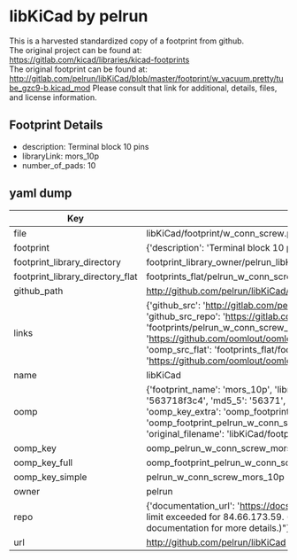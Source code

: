 # libKiCad by pelrun  
This is a harvested standardized copy of a footprint from github.  
The original project can be found at:  
https://gitlab.com/kicad/libraries/kicad-footprints  
The original footprint can be found at:
http://gitlab.com/pelrun/libKiCad/blob/master/footprint/w_vacuum.pretty/tube_gzc9-b.kicad_mod
Please consult that link for additional, details, files, and license information.  
## Footprint Details
* description: Terminal block 10 pins  
* libraryLink: mors_10p  
* number_of_pads: 10  
## yaml dump  
| Key | Value |  
| --- | --- |  
| file | libKiCad/footprint/w_conn_screw.pretty/mors_10p.kicad_mod |  
| footprint | {'description': 'Terminal block 10 pins', 'libraryLink': 'mors_10p', 'number_of_pads': 10} |  
| footprint_library_directory | footprint_library_owner/pelrun_libKiCad |  
| footprint_library_directory_flat | footprints_flat/pelrun_w_conn_screw_mors_10p/working |  
| github_path | http://github.com/pelrun/libKiCad/blob/master/footprint/w_conn_screw.pretty/mors_10p.kicad_mod |  
| links | {'github_src': 'http://gitlab.com/pelrun/libKiCad/blob/master/footprint/w_vacuum.pretty/tube_gzc9-b.kicad_mod', 'github_src_repo': 'https://gitlab.com/kicad/libraries/kicad-footprints', 'oomp_bot': 'footprints/pelrun_w_conn_screw_mors_10p/working', 'oomp_bot_github': 'https://github.com/oomlout/oomlout_oomp_footprint_bot/tree/main/footprints/pelrun_w_conn_screw_mors_10p/working', 'oomp_src_flat': 'footprints_flat/footprints_flat/pelrun_w_conn_screw_mors_10p/working', 'oomp_src_flat_github': 'https://github.com/oomlout/oomlout_oomp_footprint_src/tree/main/footprints_flat/pelrun_w_conn_screw_mors_10p/working'} |  
| name | libKiCad |  
| oomp | {'footprint_name': 'mors_10p', 'library_name': 'w_conn_screw', 'md5': '563718f3c4923b046e233eaafb8637f9', 'md5_10': '563718f3c4', 'md5_5': '56371', 'md5_6': '563718', 'oomp_key': 'oomp_pelrun_w_conn_screw_mors_10p', 'oomp_key_extra': 'oomp_footprint_pelrun_w_conn_screw_mors_10p', 'oomp_key_full': 'oomp_footprint_pelrun_w_conn_screw_mors_10p_563718', 'oomp_key_simple': 'pelrun_w_conn_screw_mors_10p', 'original_filename': 'libKiCad/footprint/w_conn_screw.pretty/mors_10p.kicad_mod', 'owner_name': 'pelrun'} |  
| oomp_key | oomp_pelrun_w_conn_screw_mors_10p |  
| oomp_key_full | oomp_footprint_pelrun_w_conn_screw_mors_10p |  
| oomp_key_simple | pelrun_w_conn_screw_mors_10p |  
| owner | pelrun |  
| repo | {'documentation_url': 'https://docs.github.com/rest/overview/resources-in-the-rest-api#rate-limiting', 'message': "API rate limit exceeded for 84.66.173.59. (But here's the good news: Authenticated requests get a higher rate limit. Check out the documentation for more details.)"} |  
| url | http://github.com/pelrun/libKiCad |  

